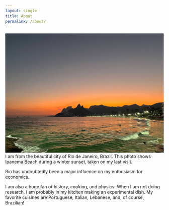 ```yaml
---
layout: single
title: About
permalink: /about/
---
```



![Ipanema Beach's Winter Sunset](/assets/images/ipanema.jpg)
I am from the beautiful city of Rio de Janeiro, Brazil. This photo shows Ipanema Beach during a winter sunset, taken on my last visit. 

Rio has undoubtedly been a major influence on my enthusiasm for economics.

I am also a huge fan of history, cooking, and physics. When I am not doing research, I am probably in my kitchen making an experimental dish. My favorite cuisines are Portuguese, Italian, Lebanese, and, of course, Brazilian!
